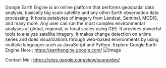Google Earth Engine is an online platform that performs geospatial data analysis, basically big scale satellite and any other Earth observation data processing. It hosts petabytes of imagery from Landsat, Sentinel, MODIS, and many more. Any user can run the most complex environmental analyses at global, regional, or local scales using GEE. It provides powerful tools to analyze satellite imagery; it makes change detection on a time series and does visualizations through web-based environments by using multiple languages such as JavaScript and Python.
 Explore Google Earth Engine Here : https://earthengine.google.com/
![image](https://github.com/user-attachments/assets/fdf4adb5-c8f0-4612-839b-660345dcf25f)

Contact Me :  https://sites.google.com/view/souravdey/
